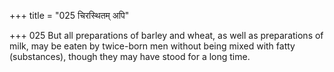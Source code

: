 +++
title = "025 चिरस्थितम् अपि"

+++
025	But all preparations of barley and wheat, as well as preparations of milk, may be eaten by twice-born men without being mixed with fatty (substances), though they may have stood for a long time.